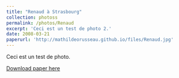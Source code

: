```yaml
---
title: "Renaud à Strasbourg"
collection: photoss
permalink: /photos/Renaud
excerpt: 'Ceci est un test de photo 2.'
date: 2008-03-21
paperurl: 'http://mathildeorusseau.github.io/files/Renaud.jpg'
---
```

Ceci est un test de photo.

[Download paper here](http://mathildeorusseau.github.io/files/Renaud.jpg)